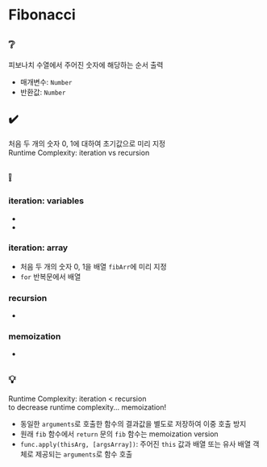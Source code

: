 # Fibonacci

## ❔
피보나치 수열에서 주어진 숫자에 해당하는 순서 출력
- 매개변수: `Number`
- 반환값: `Number`

## ✔️
처음 두 개의 숫자 0, 1에 대하여 초기값으로 미리 지정  
Runtime Complexity: iteration vs recursion

## ❕
### iteration: variables
- 
- 

### iteration: array
- 처음 두 개의 숫자 0, 1을 배열 `fibArr`에 미리 지정
- `for` 반복문에서 배열 

### recursion
- 

### memoization
- 

## 💡
Runtime Complexity: iteration < recursion  
to decrease runtime complexity... memoization!
- 동일한 `arguments`로 호출한 함수의 결과값을 별도로 저장하여 이중 호출 방지
- 원래 `fib` 함수에서 `return` 문의 `fib` 함수는 memoization version
- `func.apply(thisArg, [argsArray])`: 주어진 `this` 값과 배열 또는 유사 배열 객체로 제공되는 `arguments`로 함수 호출 
